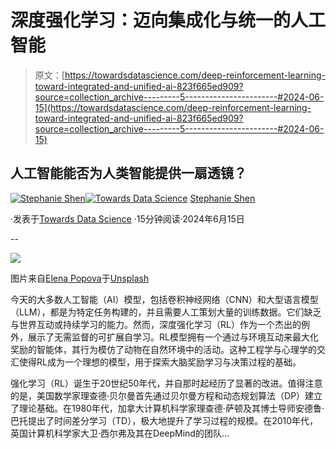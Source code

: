 # 深度强化学习：迈向集成化与统一的人工智能

> 原文：[https://towardsdatascience.com/deep-reinforcement-learning-toward-integrated-and-unified-ai-823f665ed909?source=collection_archive---------5-----------------------#2024-06-15](https://towardsdatascience.com/deep-reinforcement-learning-toward-integrated-and-unified-ai-823f665ed909?source=collection_archive---------5-----------------------#2024-06-15)

## 人工智能能否为人类智能提供一扇透镜？

[](https://jshen9889.medium.com/?source=post_page---byline--823f665ed909--------------------------------)[![Stephanie Shen](../Images/857cccbe84f0d3a9886c84acfbbac03e.png)](https://jshen9889.medium.com/?source=post_page---byline--823f665ed909--------------------------------)[](https://towardsdatascience.com/?source=post_page---byline--823f665ed909--------------------------------)[![Towards Data Science](../Images/a6ff2676ffcc0c7aad8aaf1d79379785.png)](https://towardsdatascience.com/?source=post_page---byline--823f665ed909--------------------------------) [Stephanie Shen](https://jshen9889.medium.com/?source=post_page---byline--823f665ed909--------------------------------)

·发表于[Towards Data Science](https://towardsdatascience.com/?source=post_page---byline--823f665ed909--------------------------------) ·15分钟阅读·2024年6月15日

--

![](../Images/277e4f60e6524b82150c8143a2605e19.png)

图片来自[Elena Popova](https://unsplash.com/@elenapopova?utm_content=creditCopyText&utm_medium=referral&utm_source=unsplash)于[Unsplash](https://unsplash.com/photos/a-close-up-of-a-board-game-with-black-and-white-balls-xdXxY5C9PUo?utm_content=creditCopyText&utm_medium=referral&utm_source=unsplash)

今天的大多数人工智能（AI）模型，包括卷积神经网络（CNN）和大型语言模型（LLM），都是为特定任务构建的，并且需要人工策划大量的训练数据。它们缺乏与世界互动或持续学习的能力。然而，深度强化学习（RL）作为一个杰出的例外，展示了无需监督的可扩展自学习。RL模型拥有一个通过与环境互动来最大化奖励的智能体，其行为模仿了动物在自然环境中的活动。这种工程学与心理学的交汇使得RL成为一个理想的模型，用于探索大脑奖励学习与决策过程的基础。

强化学习（RL）诞生于20世纪50年代，并自那时起经历了显著的改进。值得注意的是，美国数学家理查德·贝尔曼首先通过贝尔曼方程和动态规划算法（DP）建立了理论基础。在1980年代，加拿大计算机科学家理查德·萨顿及其博士导师安德鲁·巴托提出了时间差分学习（TD），极大地提升了学习过程的规模。在2010年代，英国计算机科学家大卫·西尔弗及其在DeepMind的团队…
